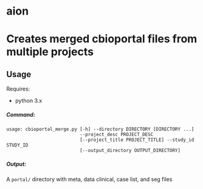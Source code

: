 # aion
# Creates merged cbioportal files from multiple projects

## Usage

Requires:
- python 3.x

##### Command:
```
usage: cbioportal_merge.py [-h] --directory DIRECTORY [DIRECTORY ...]
                           --project_desc PROJECT_DESC
                           [--project_title PROJECT_TITLE] --study_id STUDY_ID
                           [--output_directory OUTPUT_DIRECTORY]
```
##### Output:
A `portal/` directory with meta, data clinical, case list, and seg files
